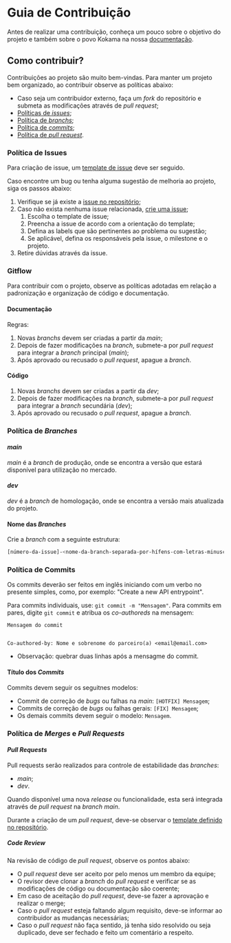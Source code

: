 # Guia de Contribuição

Antes de realizar uma contribuição, conheça um pouco sobre o objetivo do projeto e também sobre o povo Kokama na nossa [documentação](https://fga-eps-mds.github.io/EPS-2020-2-G3/).

## Como contribuir?

Contribuições ao projeto são muito bem-vindas. Para manter um projeto bem organizado, ao contribuir observe as políticas abaixo:

*   Caso seja um contribuidor externo, faça um *fork* do repositório e submeta as modificações através de *pull request*;
*   [Políticas de *issues*](CONTRIBUTING.md#política-de-issues);
*   [Política de *branchs*](CONTRIBUTING.md#política-de-branches);
*   [Política de *commits*](CONTRIBUTING.md#política-de-commits);
*   [Política de *pull request*](CONTRIBUTING.md#política-de-merges-e-pull-requests).

### Política de Issues

Para criação de issue, um [template de issue](.github/ISSUE_TEMPLATE) deve ser seguido.

Caso encontre um bug ou tenha alguma sugestão de melhoria ao projeto, siga os passos abaixo:

1. Verifique se já existe a [issue no repositório](https://github.com/fga-eps-mds/EPS-2020-2-G3/issues);
2. Caso não exista nenhuma issue relacionada, [crie uma issue](https://github.com/fga-eps-mds/EPS-2020-2-G3/issues/new/choose);
   1. Escolha o template de issue;
   2. Preencha a issue de acordo com a orientação do template;
   3. Defina as labels que são pertinentes ao problema ou sugestão;
   4. Se aplicável, defina os responsáveis pela issue, o milestone e o projeto.
3. Retire dúvidas através da issue.

### Gitflow

Para contribuir com o projeto, observe as políticas adotadas em relação a padronização e organização de código e documentação.

#### Documentação

Regras:

1. Novas *branchs* devem ser criadas a partir da *main*;
2. Depois de fazer modificações na *branch*, submete-a por *pull request* para integrar a *branch* principal (*main*);
3. Após aprovado ou recusado o *pull request*, apague a *branch*.

#### Código

1. Novas *branchs* devem ser criadas a partir da *dev*;
2. Depois de fazer modificações na *branch*, submete-a por *pull request* para integrar a *branch* secundária (*dev*);
3. Após aprovado ou recusado o *pull request*, apague a *branch*.

### Política de *Branches*

#### *main*

*main* é a *branch* de produção, onde se encontra a versão que estará disponível para utilização no mercado.

#### *dev*

*dev* é a *branch* de homologação, onde se encontra a versão mais atualizada do projeto.

#### Nome das *Branches*

Crie a *branch* com a seguinte estrutura: 

```bash
[número-da-issue]-<nome-da-branch-separada-por-hífens-com-letras-minusculas-sem-acento>
```

### Política de Commits

Os commits deverão ser feitos em inglês iniciando com um verbo no presente simples, como, por exemplo: "Create a new API entrypoint".

Para commits individuais, use: `git commit -m "Mensagem"`.
Para commits em pares, digite `git commit` e atribua os *co-authoreds* na mensagem:

```
Mensagem do commit


Co-authored-by: Nome e sobrenome do parceiro(a) <email@email.com>
```

*   Observação: quebrar duas linhas após a mensagme do commit.

#### Título dos *Commits*

Commits devem seguir os seguitnes modelos:

*   Commit de correção de *bugs* ou falhas na *main*: `[HOTFIX] Mensagem`;
*   Commits de correção de *bugs* ou falhas gerais: `[FIX] Mensagem`;
*   Os demais commits devem seguir o modelo: `Mensagem`.

### Política de *Merges* e *Pull Requests*

#### *Pull Requests*

Pull requests serão realizados para controle de estabilidade das *branches*:
*   *main*;
*   *dev*.

Quando disponível uma nova *release* ou funcionalidade, esta será integrada através de *pull request* na *branch main*.

Durante a criação de um *pull request*, deve-se observar o [template definido no repositório](https://github.com/fga-eps-mds/EPS-2020-2-G3/compare).

##### *Code Review*

Na revisão de código de *pull request*, observe os pontos abaixo:

*   O *pull request* deve ser aceito por pelo menos um membro da equipe;
*   O revisor deve clonar a *branch* do *pull request* e verificar se as modificações de código ou documentação são coerente;
*   Em caso de aceitação do *pull request*, deve-se fazer a aprovação e realizar o merge;
*   Caso o *pull request* esteja faltando algum requisito, deve-se informar ao contribuidor as mudanças necessárias;
*   Caso o *pull request* não faça sentido, já tenha sido resolvido ou seja duplicado, deve ser fechado e feito um comentário a respeito.
